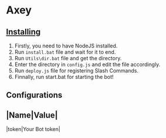 # Axey

## <u>Installing</u>

1.  Firstly, you need to have NodeJS installed.
2. Run `install.bat` file and wait for it to end.
3. Run `Utils\dir.bat` file and get the directory.
4. Enter the directory in `config.js` and edit the file accordingly.
5. Run `deploy.js` file for registering Slash Commands.
6. Finnally, run start.bat for starting the bot!

## Configurations
|Name|Value|
-------------------
|token|Your Bot token|